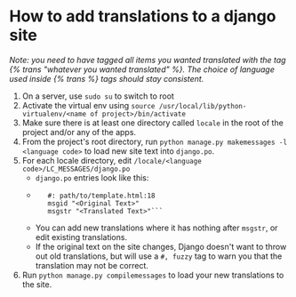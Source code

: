 # How to add translations to a django site 
*Note: you need to have tagged all items you wanted translated with the tag {% trans "whatever you wanted translated" %}.*
*The choice of language used inside {% trans %} tags should stay consistent.*
1. On a server, use `sudo su` to switch to root
1. Activate the virtual env using `source /usr/local/lib/python-virtualenv/<name of project>/bin/activate`
1. Make sure there is at least one directory called `locale` in the root of the project and/or any of the apps.
1. From the project's root directory, run `python manage.py makemessages -l <language code>` to load new site text into `django.po`.
1. For each locale directory, edit `/locale/<language code>/LC_MESSAGES/django.po`
    * `django.po` entries look like this:
    * ```
         #: path/to/template.html:18
         msgid "<Original Text>"
         msgstr "<Translated Text>"```
    * You can add new translations where it has nothing after `msgstr`, or edit existing translations.
    * If the original text on the site changes, Django doesn't want to throw out old translations, but will use a `#, fuzzy` tag to warn you that the translation may not be correct.
1. Run `python manage.py compilemessages` to load your new translations to the site.
